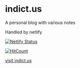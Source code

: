 # indict.us

A personal blog with various notes

Handled by netlify

[![Netlify Status](https://api.netlify.com/api/v1/badges/4794ddd3-45bf-4899-bc6e-df9f26e0cbd1/deploy-status)](https://app.netlify.com/sites/zesty-jelly-086ff0/deploys)

[![HitCount](http://hits.dwyl.com/nicksiv/jitterbug.svg)](http://hits.dwyl.com/nicksiv/jitterbug)


[visit indict.us](https://zesty-jelly-086ff0.netlify.app/)
